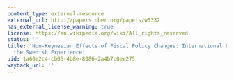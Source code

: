 ```yaml
---
content_type: external-resource
external_url: http://papers.nber.org/papers/w5332
has_external_license_warning: true
license: https://en.wikipedia.org/wiki/All_rights_reserved
status: ''
title: 'Non-Keynesian Effects of Fiscal Policy Changes: International Evidence and
  the Swedish Experience'
uid: 1a60e2c4-cb05-4b8e-8086-2a4b7c0ee275
wayback_url: ''
---
```

